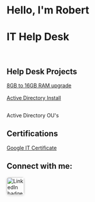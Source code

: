 <h1>Hello, I'm Robert</h1>
<h1>IT Help Desk</h1><br>

<h2>Help Desk Projects</h2>
<a href="https://youtu.be/Cd7QkXNfBrc">8GB to 16GB RAM upgrade</a><br><br>
<a href="https://youtu.be/bbxhE3f3WY0">Active Directory Install</a><br><br>
<p>Active Directory OU's</p>

<h2>Certifications</h2>
<a href="https://drive.google.com/file/d/1dRS1HLYktAfRsJdUHrWmM1tGkZHtVEtC/view?usp=drive_link">Google IT Certificate</a><br>

<h2>Connect with me:</h2>
<!-- Replace the href value with your GitHub profile URL -->
<a href="https://github.com/your-username" target="_blank" rel="noopener noreferrer" title="View my GitHub">
  <img
    src="https://cdn.jsdelivr.net/gh/simple-icons/simple-icons/icons/linkedin.svg"
    alt="LinkedIn badge (links to GitHub)"
    style="width:48px;height:48px;display:inline-block;border-radius:6px;box-shadow:0 2px 6px rgba(0,0,0,0.15);transition:transform .12s ease;"
    onmouseover="this.style.transform='translateY(-3px) scale(1.04)';"
    onmouseout="this.style.transform='none';"
  />
</a>

   
    
